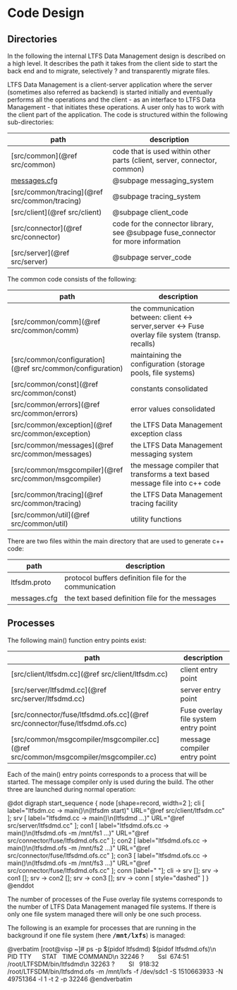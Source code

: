 # Code Design

## Directories

In the following the internal LTFS Data Management design is described on a high
level. It describes the path it takes from the client side to start
the back end and to migrate, selectively ? and transparently migrate files.
 
LTFS Data Management is a client-server application where the server (sometimes also
referred as backend) is started initially and eventually performs all the
operations and the client - as an interface to LTFS Data Management - that initiates
these operations. A user only has to work with the client part of the
application. The code is structured within the following sub-directories:

path | description
----|----
[src/common](@ref src/common) | code that is used within other parts (client, server, connector, common)
<a href="../messages.cfg">messages.cfg</a> | @subpage messaging_system
[src/common/tracing](@ref src/common/tracing) | @subpage tracing_system
[src/client](@ref src/client) | @subpage client_code
[src/connector](@ref src/connector) | code for the connector library, see @subpage fuse_connector for more information
[src/server](@ref src/server) | @subpage server_code

The common code consists of the following:

path | description
----|----
[src/common/comm](@ref src/common/comm) | the communication between: client ↔ server,server ↔ Fuse overlay file system (transp. recalls)
[src/common/configuration](@ref src/common/configuration) | maintaining the configuration (storage pools, file systems)
[src/common/const](@ref src/common/const) | constants consolidated
[src/common/errors](@ref src/common/errors) | error values consolidated
[src/common/exception](@ref src/common/exception) | the LTFS Data Management exception class
[src/common/messages](@ref src/common/messages) | the LTFS Data Management messaging system
[src/common/msgcompiler](@ref src/common/msgcompiler) | the message compiler that transforms a text based message file into c++ code
[src/common/tracing](@ref src/common/tracing) | the LTFS Data Management tracing facility
[src/common/util](@ref src/common/util) | utility functions

There are two files within the main directory that are used to generate c++ code:

path |description
----|----
ltfsdm.proto | protocol buffers definition file for the communication
messages.cfg | the text based definition file for the messages

## Processes

The following main() function entry points exist:

path |description
----|----
[src/client/ltfsdm.cc](@ref src/client/ltfsdm.cc) | client entry point
[src/server/ltfsdmd.cc](@ref src/server/ltfsdmd.cc) | server entry point
[src/connector/fuse/ltfsdmd.ofs.cc](@ref src/connector/fuse/ltfsdmd.ofs.cc) | Fuse overlay file system entry point
[src/common/msgcompiler/msgcompiler.cc](@ref src/common/msgcompiler/msgcompiler.cc) | message compiler entry point

Each of the main() entry points corresponds to a process that will
be started. The message compiler only is used during the build. The
other three are launched during normal operation:

@dot
digraph start_sequence {
     node [shape=record, width=2 ];
     cli [ label="ltfsdm.cc → main()\n(ltfsdm start)" URL="@ref src/client/ltfsdm.cc" ];
     srv [ label="ltfsdmd.cc → main()\n(ltfsdmd ...)" URL="@ref src/server/ltfsdmd.cc" ];
     con1 [ label="ltfsdmd.ofs.cc → main()\n(ltfsdmd.ofs -m /mnt/fs1 ...)" URL="@ref src/connector/fuse/ltfsdmd.ofs.cc" ];
     con2 [ label="ltfsdmd.ofs.cc → main()\n(ltfsdmd.ofs -m /mnt/fs2 ...)" URL="@ref src/connector/fuse/ltfsdmd.ofs.cc" ];
     con3 [ label="ltfsdmd.ofs.cc → main()\n(ltfsdmd.ofs -m /mnt/fs3 ...)" URL="@ref src/connector/fuse/ltfsdmd.ofs.cc" ];
     conn [label="            "];
     cli -> srv [];
     srv -> con1 [];
     srv -> con2 [];
     srv -> con3 [];
     srv -> conn [ style="dashed" ]
 }
 @enddot

 The number of processes of the Fuse overlay file systems corresponds to
 the number of LTFS Data Management managed file systems. If there is only one file
 system managed there will only be one such process.

The following is an example for processes that are running in the
background if one file system (here <tt><b>/mnt/lxfs</b></tt>) is managed:

@verbatim
   [root\@visp ~]# ps -p $(pidof ltfsdmd) $(pidof ltfsdmd.ofs)\n
    PID TTY      STAT   TIME COMMAND\n
    32246 ?        Ssl  674:51 /root/LTFSDM/bin/ltfsdmd\n
    32263 ?        Sl   918:32 /root/LTFSDM/bin/ltfsdmd.ofs -m /mnt/lxfs -f /dev/sdc1 -S 1510663933 -N 49751364 -l 1 -t 2 -p 32246
@endverbatim

